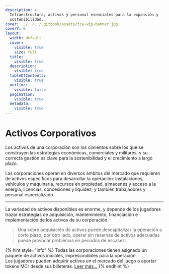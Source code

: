 ```yaml
---
description: >-
  Infraestructura, activos y personal esenciales para la expansión y
  sostenibilidad.
cover: ../../../.gitbook/assets/tcw-wip-banner.jpg
coverY: 0
layout:
  width: default
  cover:
    visible: true
    size: full
  title:
    visible: true
  description:
    visible: true
  tableOfContents:
    visible: true
  outline:
    visible: false
  pagination:
    visible: true
  metadata:
    visible: true
---
```


# Activos Corporativos

Los activos de una corporación son los cimientos sobre los que se construyen las estrategias económicas, comerciales y militares, y su correcta gestión es clave para la sostenibilidad y el crecimiento a largo plazo.

Las corporaciones operan en diversos ámbitos del mercado que requieren de activos específicos para desarrollar la operación: instalaciones, vehículos y maquinaria, recursos en propiedad, almacenes y acceso a la energía, licencias, concesiones y liquidez; y también trabajadores y personal especializado.

***

La variedad de activos disponibles es enorme, y depende de los jugadores trazar estrategias de adquisición, mantenimiento, financiación e implementación de los activos de su corporación.

> Una sobre adquisición de activos puede descapitalizar la operación a corto plazo; por otro lado, operar sin reservas de activos adecuadas puede provocar problemas en períodos de escasez.

{% hint style="info" %}
Todas las corporaciones tienen asignado un paquete de activos iniciales, imprescindibles para la operación.\
Los jugadores pueden adquirir activos en el mercado del juego o aportar tokens MCr desde sus billeteras. [Leer más...](../../../technologies/solana-network/sustainable-economy/game-marketplace.md)
{% endhint %}

